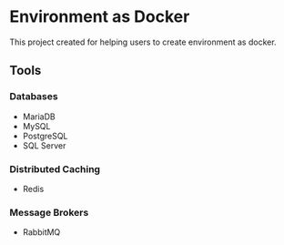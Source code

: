 # Environment as Docker

This project created for helping users to create environment as docker.

## Tools

### Databases

- MariaDB
- MySQL
- PostgreSQL
- SQL Server

### Distributed Caching

- Redis

### Message Brokers

- RabbitMQ
